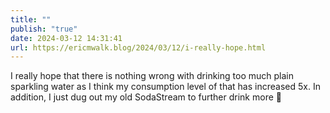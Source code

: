 ```yaml
---
title: ""
publish: "true"
date: 2024-03-12 14:31:41
url: https://ericmwalk.blog/2024/03/12/i-really-hope.html
---
```


I really hope that there is nothing wrong with drinking too much plain sparkling water as I think my consumption level of that has increased 5x. In addition, I just dug out my old SodaStream to further drink more 🫣
